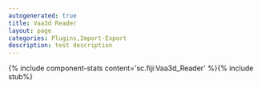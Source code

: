 ```yaml
---
autogenerated: true
title: Vaa3d Reader
layout: page
categories: Plugins,Import-Export
description: test description
---
```


{% include component-stats content='sc.fiji:Vaa3d\_Reader' %}{% include stub%}


 

